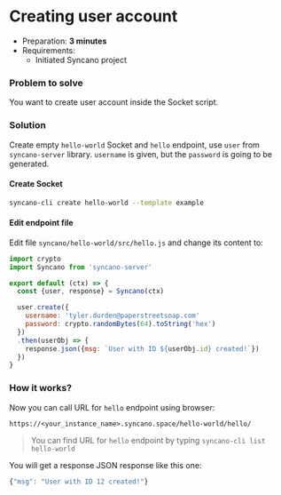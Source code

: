 # Creating user account

- Preparation: **3 minutes**
- Requirements:
  - Initiated Syncano project

### Problem to solve

You want to create user account inside the Socket script.

### Solution

Create empty `hello-world` Socket and `hello` endpoint, use `user` from `syncano-server` library.
`username` is given, but the `password` is going to be generated.

#### Create Socket

```sh
syncano-cli create hello-world --template example
```

#### Edit endpoint file


Edit file `syncano/hello-world/src/hello.js` and change its content to:

```js
import crypto
import Syncano from 'syncano-server'

export default (ctx) => {
  const {user, response} = Syncano(ctx)

  user.create({
    username: 'tyler.durden@paperstreetsoap.com'
    password: crypto.randomBytes(64).toString('hex')
  })
  .then(userObj => {
    response.json({msg: `User with ID ${userObj.id} created!`})
  })
}
```

### How it works?

Now you can call URL for `hello` endpoint using browser:

```
https://<your_instance_name>.syncano.space/hello-world/hello/
```
> You can find URL for `hello` endpoint by typing `syncano-cli list hello-world`

You will get a response JSON response like this one:

```js
{"msg": "User with ID 12 created!"}
```
